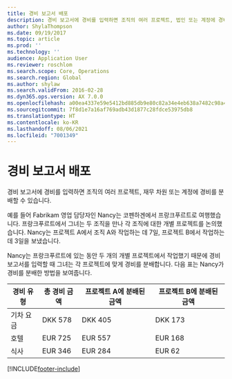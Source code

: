 ```yaml
---
title: 경비 보고서 배포
description: 경비 보고서에 경비를 입력하면 조직의 여러 프로젝트, 법인 또는 계정에 경비를 분배할 수 있습니다.
author: ShylaThompson
ms.date: 09/19/2017
ms.topic: article
ms.prod: ''
ms.technology: ''
audience: Application User
ms.reviewer: roschlom
ms.search.scope: Core, Operations
ms.search.region: Global
ms.author: shylaw
ms.search.validFrom: 2016-02-28
ms.dyn365.ops.version: AX 7.0.0
ms.openlocfilehash: a00ea4337e59e5412bd885db9e80c82a34e4eb638a7482c98a4946c44c4d734e
ms.sourcegitcommit: 7f8d1e7a16af769adb43d1877c28fdce53975db8
ms.translationtype: HT
ms.contentlocale: ko-KR
ms.lasthandoff: 08/06/2021
ms.locfileid: "7001349"
---
```

# <a name="expense-report-distributions"></a>경비 보고서 배포

경비 보고서에 경비를 입력하면 조직의 여러 프로젝트, 재무 차원 또는 계정에 경비를 분배할 수 있습니다.

예를 들어 Fabrikam 영업 담당자인 Nancy는 코펜하겐에서 프랑크푸르트로 여행했습니다. 프랑크푸르트에서 그녀는 두 조직을 만나 각 조직에 대한 개별 프로젝트를 논의했습니다. Nancy는 프로젝트 A에서 조직 A와 작업하는 데 7일, 프로젝트 B에서 작업하는 데 3일을 보냈습니다.

Nancy는 프랑크푸르트에 있는 동안 두 개의 개별 프로젝트에서 작업했기 때문에 경비 보고서를 입력할 때 그녀는 각 프로젝트에 맞게 경비를 분배합니다. 다음 표는 Nancy가 경비를 분배한 방법을 보여줍니다.


| 경비 유형 | 총 경비 금액|프로젝트 A에 분배된 금액| 프로젝트 B에 분배된 금액 |
|--------------|---------------------|-------------------------------|---------------------------------|
|기차 요금   |DKK 578              |DKK 405                        |DKK 173                          |
|호텔         |EUR 725              |EUR 557                        |EUR 168                          |
|식사         |EUR 346              |EUR 284                        |EUR 62                           |



[!INCLUDE[footer-include](../includes/footer-banner.md)]